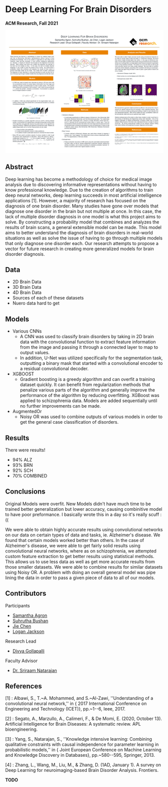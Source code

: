 # Deep Learning For Brain Disorders

**ACM Research, Fall 2021**

![](DOCS/ACM_Research_Poster_Final.png)

## Abstract

Deep learning has become a methodology of choice for medical image analysis due to discovering informative representations without having to know professional knowledge. Due to the creation of algorithms to train deep neural networks, deep learning succeeds in most artificial intelligence applications [1]. 
However, a majority of research has focused on the diagnosis of one brain disorder. Many studies have gone over models that diagnose one disorder in the brain but not multiple at once. In this case, the lack of multiple disorder diagnosis in one model is what this project aims to solve. 
By constructing a probability model that combines and analyzes the results of brain scans, a general extensible model can be made. This model aims to better understand the diagnosis of brain disorders in real-world situations as well as solve the issue of having to go through multiple models that only diagnose one disorder each.
Our research attempts to propose a vector for future research in creating more generalized models for brain disorder diagnosis.

## Data

- 2D Brain Data
- 3D Brain Data
- 4D Brain Data
- Sources of each of these datasets
- Nuero data hard to get

## Models

- Various CNNs
  - A CNN was used to classify brain disorders by taking in 2D brain data with the convolutional function to extract feature information from the image and passing it through a connected layer to map to output values. 
  - In addition, U-Net was utilized specifically for the segmentation task, outputting a binary mask that started with a convolutional encoder to a residual convolutional decoder.
- XGBOOST
  - Gradient boosting is a greedy algorithm and can overfit a training dataset quickly. It can benefit from regularization methods that penalize various parts of the algorithm and generally improve the performance of the algorithm by reducing overfitting. XGBoost was applied to schizophrenia data. Models are added sequentially until no further improvements can be made.
- AugmentedOr
  - Noisy OR was used to combine outputs of various models in order to get the general case classification of disorders.

## Results

There were results!
- 94% ALZ
- 93% BRN
- 92% SCH 
- 70% COMBINED

## Conclusions

Original Models were overfit. New Models didn't have much time to be trained
better generalization but lower accuracy, causing combinitive model to have
poor preformance. I basically wrote this in a day so it's really scuff :((

We were able to obtain highly accurate results using convolutional networks on our data on certain types of data and tasks, ie. Alzheimer's disease. We found that certain models worked better than others. In the case of Alzheimer's disease, we were able to get fairly solid results using convolutional neural networks, where as on schizophrenia, we attempted custom feature extraction to get better results using statistical methods. This allows us to use less data as well as get more accurate results from those smaller datasets. We were able to combine results for similar datasets using Noisy OR. A problem with doing an overall general model was pipe lining the data in order to pass a given piece of data to all of our models.

## Contributors

Participants
- [Samantha Agron](https://github.com/sagron16) 
- [Suhrutha Bushan](https://github.com/suhrutha618)
- [Jie Chen](https://github.com/Wnedyz)
- [Logan Jackson](https://github.com/LoganLieou)

Research Lead
- [Divya Gollapalli](https://github.com/divya-g-248) 

Faculty Advisor
- [Dr. Sriraam Natarajan](https://personal.utdallas.edu/~sriraam.natarajan/)

## References

[1] : Albawi, S., T.~A. Mohammed, and S.~Al-Zawi, ''Understanding of a convolutional neural network,'' in { 2017 International Conference on Engineering and Technology (ICET)}, pp.~1--6, Ieee, 2017.
        
[2] : Segato, A., Marzullo, A., Calimeri, F., & De Momi, E. (2020, October 13). Artificial Intelligence for Brain Diseases: A systematic review. APL bioengineering.
        
[3] : Yang, S., Natarajan, S., ''Knowledge intensive learning: Combining qualitative constraints with causal independence for parameter learning in probabilistic models,'' in { Joint European Conference on Machine Learning and Knowledge Discovery in Databases}, pp.~580--595, Springer, 2013.
       
[4] : Zhang, L., Wang, M., Liu, M., & Zhang, D. (1AD, January 1). A survey on Deep Learning for neuroimaging-based Brain Disorder Analysis. Frontiers.

**TODO**
